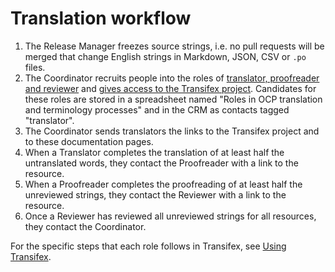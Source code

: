 # Translation workflow

1. The Release Manager freezes source strings, i.e. no pull requests will be merged that change English strings in Markdown, JSON, CSV or  `.po` files.
1. The Coordinator recruits people into the roles of [translator, proofreader and reviewer](../translators) and [gives access to the Transifex project](../using_transifex#controlling-access-permissions). Candidates for these roles are stored in a spreadsheet named "Roles in OCP translation and terminology processes" and in the CRM as contacts tagged "translator".
1. The Coordinator sends translators the links to the Transifex project and to these documentation pages.
1. When a Translator completes the translation of at least half the untranslated words, they contact the Proofreader with a link to the resource.
1. When a Proofreader completes the proofreading of at least half the unreviewed strings, they contact the Reviewer with a link to the resource.
1. Once a Reviewer has reviewed all unreviewed strings for all resources, they contact the Coordinator.

For the specific steps that each role follows in Transifex, see [Using Transifex](../using_transifex).
